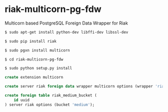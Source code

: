# riak-multicorn-pg-fdw

Multicorn based PostgreSQL Foreign Data Wrapper for Riak

```sh
$ sudo apt-get install python-dev libffi-dev libssl-dev

$ sudo pip install riak

$ sudo pgxn install multicorn

$ cd riak-multicorn-pg-fdw

$ sudo python setup.py install
```
```sql
create extension multicorn

create server riak foreign data wrapper multicorn options (wrapper 'riak_fdw.riak_fdw.RiakFDW');

create foreign table riak_medium_bucket (
    id uuid
) server riak options (bucket 'medium');
```
